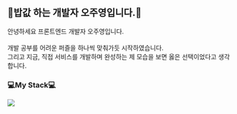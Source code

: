 ## 🍚밥값 하는 개발자 오주영입니다.🍚
안녕하세요 프론트엔드 개발자 오주영입니다.<br/><br/> 
개발 공부를 어려운 퍼즐을 하나씩 맞춰가듯 시작하였습니다.<br/> 
그리고 지금, 직접 서비스를 개발하며 완성하는 제 모습을 보면 옳은 선택이었다고 생각합니다.


### 💻My Stack💻
<img src="https://img.shields.io/badge/react-3DDC84?style=flat-square&logo=Android&logoColor=white"/>
